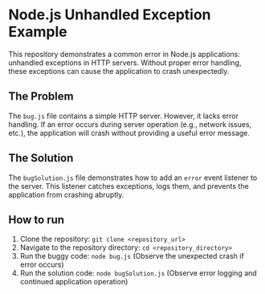 # Node.js Unhandled Exception Example

This repository demonstrates a common error in Node.js applications: unhandled exceptions in HTTP servers.  Without proper error handling, these exceptions can cause the application to crash unexpectedly.

## The Problem

The `bug.js` file contains a simple HTTP server. However, it lacks error handling. If an error occurs during server operation (e.g., network issues, etc.), the application will crash without providing a useful error message.

## The Solution

The `bugSolution.js` file demonstrates how to add an `error` event listener to the server. This listener catches exceptions, logs them, and prevents the application from crashing abruptly.

## How to run

1. Clone the repository: `git clone <repository_url>`
2. Navigate to the repository directory: `cd <repository_directory>`
3. Run the buggy code: `node bug.js` (Observe the unexpected crash if error occurs)
4. Run the solution code: `node bugSolution.js` (Observe error logging and continued application operation)